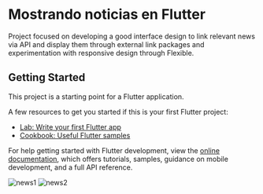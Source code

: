 # Mostrando noticias en Flutter

Project focused on developing a good interface design to link relevant news via API and display them through external link packages and experimentation with responsive design through Flexible.

## Getting Started

This project is a starting point for a Flutter application.

A few resources to get you started if this is your first Flutter project:

- [Lab: Write your first Flutter app](https://docs.flutter.dev/get-started/codelab)
- [Cookbook: Useful Flutter samples](https://docs.flutter.dev/cookbook)

For help getting started with Flutter development, view the
[online documentation](https://docs.flutter.dev/), which offers tutorials,
samples, guidance on mobile development, and a full API reference.

![news1](https://user-images.githubusercontent.com/91137238/197881570-711c2420-f240-4f4b-8a3c-b6017ef61562.gif) ![news2](https://user-images.githubusercontent.com/91137238/197881595-8a340c72-1bd4-437a-a920-4102e09f06a2.gif)


